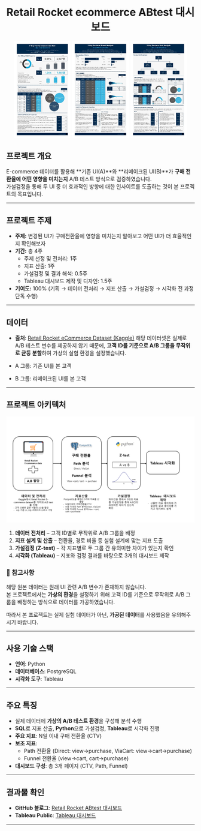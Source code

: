 <h1 align="center">Retail Rocket ecommerce ABtest 대시보드</h1>

<p align="center">
  <img src="AB-test-with-Retail-Rocket-data-CTV.jpg" alt="CTV 대시보드" width="30%"/>
  <img src="AB-test-with-Retail-Rocket-data-Funnel.jpg" alt="Path 대시보드" width="30%"/>
  <img src="AB-test-with-Retail-Rocket-data-path.jpg" alt="Path 대시보드" width="30%"/>
</p>


## 프로젝트 개요
E-commerce 데이터를 활용해 **기존 UI(A)**와 **리메이크된 UI(B)**가 **구매 전환율에 어떤 영향을 미치는지** A/B 테스트 방식으로 검증하였습니다.  
가설검정을 통해 두 UI 중 더 효과적인 방향에 대한 인사이트를 도출하는 것이 본 프로젝트의 목표입니다.  

---

## 프로젝트 주제
- **주제:** 변경된 UI가 구매전환율에 영향을 미치는지 알아보고 어떤 UI가 더 효율적인지 확인해보자
- **기간:** 총 4주  
  - 주제 선정 및 전처리: 1주  
  - 지표 산출: 1주  
  - 가설검정 및 결과 해석: 0.5주  
  - Tableau 대시보드 제작 및 디자인: 1.5주   
- **기여도:** 100% (기획 → 데이터 전처리 → 지표 산출 → 가설검정 → 시각화 전 과정 단독 수행) 

---

## 데이터
- **출처**: [Retail Rocket eCommerce Dataset (Kaggle)](https://www.kaggle.com/datasets/retailrocket/ecommerce-dataset)
해당 데이터셋은 실제로 A/B 테스트 변수를 제공하지 않기 때문에, **고객 ID를 기준으로 A/B 그룹을 무작위로 균등 분할**하여 가상의 실험 환경을 설정했습니다.

- A 그룹: 기존 UI를 본 고객  
- B 그룹: 리메이크된 UI를 본 고객

---

## 프로젝트 아키텍처
![프로젝트 아키텍처](ABtest_architecture.png)

1. **데이터 전처리** – 고객 ID별로 무작위로 A/B 그룹을 배정  
2. **지표 설계 및 산출** – 전환율, 경로 비율 등 실험 설계에 맞는 지표 도출  
3. **가설검정 (Z-test)** – 각 지표별로 두 그룹 간 유의미한 차이가 있는지 확인  
4. **시각화 (Tableau)** – 지표와 검정 결과를 바탕으로 3개의 대시보드 제작  

### 📌 참고사항
해당 원본 데이터는 원래 UI 관련 A/B 변수가 존재하지 않습니다.  
본 프로젝트에서는 **가상의 환경**을 설정하기 위해 고객 ID를 기준으로 무작위로 A/B 그룹을 배정하는 방식으로 데이터를 가공하였습니다.  

따라서 본 프로젝트는 실제 실험 데이터가 아닌, **가공된 데이터**를 사용했음을 유의해주시기 바랍니다.


---

## 사용 기술 스택
- **언어**: Python  
- **데이터베이스**: PostgreSQL  
- **시각화 도구**: Tableau  

---

## 주요 특징
- 실제 데이터에 **가상의 A/B 테스트 환경**을 구성해 분석 수행  
- **SQL**로 지표 산출, **Python**으로 가설검정, **Tableau**로 시각화 진행  
- **주요 지표**: N일 이내 구매 전환율 (CTV)  
- **보조 지표**:  
  - Path 전환율 (Direct: view→purchase, ViaCart: view→cart→purchase)  
  - Funnel 전환율 (view→cart, cart→purchase)  
- **대시보드 구성**: 총 3개 페이지 (CTV, Path, Funnel)  

---

## 결과물 확인
- **GitHub 블로그**: [Retail Rocket ABtest 대시보드](https://whitenut200.github.io/prodject/retail%20rocket/RetailRocketABtest-%ED%94%84%EB%A1%9C%EC%A0%9D%ED%8A%B8%EA%B0%9C%EC%9A%94/)
- **Tableau Public**: [Tableau 대시보드](https://public.tableau.com/app/profile/yu.siyeon/viz/ABtestwithRetailRocketdata/CVR)

---
